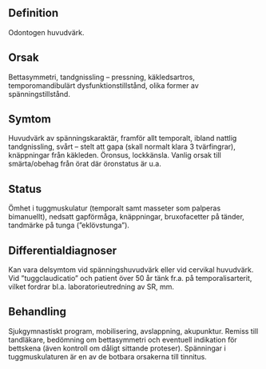 ## Definition

Odontogen huvudvärk.

## Orsak

Bettasymmetri, tandgnissling – pressning, käkledsartros, temporomandibulärt dysfunktionstillstånd, olika former av spänningstillstånd.

## Symtom

Huvudvärk av spänningskaraktär, framför allt temporalt, ibland nattlig tandgnissling, svårt – stelt att gapa (skall normalt klara 3 tvärfingrar), knäppningar från käkleden. Öronsus, lockkänsla. Vanlig orsak till smärta/obehag från örat där öronstatus är u.a.

## Status

Ömhet i tuggmuskulatur (temporalt samt masseter som palperas bimanuellt), nedsatt gapförmåga, knäppningar, bruxofacetter på tänder, tandmärke på tunga (”eklövstunga”).

## Differentialdiagnoser

Kan vara delsymtom vid spänningshuvudvärk eller vid cervikal huvudvärk. Vid ”tuggclaudicatio” och patient över 50 år tänk fr.a. på temporalisarterit, vilket fordrar bl.a. laboratorieutredning av SR, mm.

## Behandling

Sjukgymnastiskt program, mobilisering, avslappning, akupunktur. Remiss till tandläkare, bedömning om bettasymmetri och eventuell indikation för bettskena (även kontroll om dåligt sittande proteser). Spänningar i tuggmuskulaturen är en av de botbara orsakerna till tinnitus.

